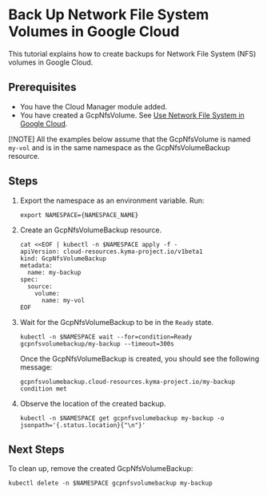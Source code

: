 # Back Up Network File System Volumes in Google Cloud

This tutorial explains how to create backups for Network File System (NFS) volumes in Google Cloud.

## Prerequisites <!-- {docsify-ignore} -->

* You have the Cloud Manager module added.
* You have created a GcpNfsVolume. See [Use Network File System in Google Cloud](./01-20-20-gcp-nfs-volume.md).

[!NOTE]
All the examples below assume that the GcpNfsVolume is named `my-vol` and is in the same namespace as the GcpNfsVolumeBackup resource.

## Steps <!-- {docsify-ignore} -->

1. Export the namespace as an environment variable. Run:

   ```shell
   export NAMESPACE={NAMESPACE_NAME}
   ```

2. Create an GcpNfsVolumeBackup resource.

   ```shell
   cat <<EOF | kubectl -n $NAMESPACE apply -f -
   apiVersion: cloud-resources.kyma-project.io/v1beta1
   kind: GcpNfsVolumeBackup
   metadata:
     name: my-backup
   spec:
     source:
       volume:
         name: my-vol
   EOF
   ```

3. Wait for the GcpNfsVolumeBackup to be in the `Ready` state.

   ```shell
   kubectl -n $NAMESPACE wait --for=condition=Ready gcpnfsvolumebackup/my-backup --timeout=300s
   ```

   Once the GcpNfsVolumeBackup is created, you should see the following message:

   ```console
   gcpnfsvolumebackup.cloud-resources.kyma-project.io/my-backup condition met
   ```

4. Observe the location of the created backup.

   ```shell
   kubectl -n $NAMESPACE get gcpnfsvolumebackup my-backup -o jsonpath='{.status.location}{"\n"}' 
   ```

## Next Steps

To clean up, remove the created GcpNfsVolumeBackup:

   ```shell
   kubectl delete -n $NAMESPACE gcpnfsvolumebackup my-backup
   ```
